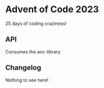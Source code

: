 # Advent of Code 2023
25 days of coding craziness!

## API
Consumes the aoc-library

## Changelog
Nothing to see here!
